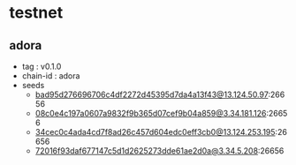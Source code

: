 # testnet

## adora

- tag : v0.1.0
- chain-id : adora
- seeds
    - bad95d276696706c4df2272d45395d7da4a13f43@13.124.50.97:26656
    - 08c0e4c197a0607a9832f9b365d07cef9b04a859@3.34.181.126:26656
    - 34cec0c4ada4cd7f8ad26c457d604edc0eff3cb0@13.124.253.195:26656
    - 72016f93daf677147c5d1d2625273dde61ae2d0a@3.34.5.208:26656

